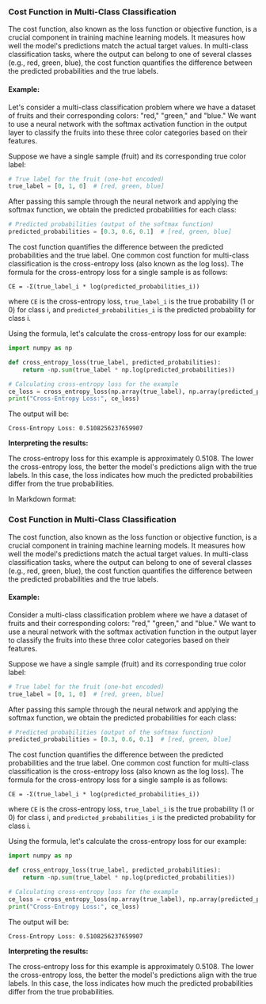 ### Cost Function in Multi-Class Classification

The cost function, also known as the loss function or objective function, is a crucial component in training machine learning models. It measures how well the model's predictions match the actual target values. In multi-class classification tasks, where the output can belong to one of several classes (e.g., red, green, blue), the cost function quantifies the difference between the predicted probabilities and the true labels.

#### Example:

Let's consider a multi-class classification problem where we have a dataset of fruits and their corresponding colors: "red," "green," and "blue." We want to use a neural network with the softmax activation function in the output layer to classify the fruits into these three color categories based on their features.

Suppose we have a single sample (fruit) and its corresponding true color label:

```python
# True label for the fruit (one-hot encoded)
true_label = [0, 1, 0]  # [red, green, blue]
```

After passing this sample through the neural network and applying the softmax function, we obtain the predicted probabilities for each class:

```python
# Predicted probabilities (output of the softmax function)
predicted_probabilities = [0.3, 0.6, 0.1]  # [red, green, blue]
```

The cost function quantifies the difference between the predicted probabilities and the true label. One common cost function for multi-class classification is the cross-entropy loss (also known as the log loss). The formula for the cross-entropy loss for a single sample is as follows:

```
CE = -Σ(true_label_i * log(predicted_probabilities_i))
```

where `CE` is the cross-entropy loss, `true_label_i` is the true probability (1 or 0) for class i, and `predicted_probabilities_i` is the predicted probability for class i.

Using the formula, let's calculate the cross-entropy loss for our example:

```python
import numpy as np

def cross_entropy_loss(true_label, predicted_probabilities):
    return -np.sum(true_label * np.log(predicted_probabilities))

# Calculating cross-entropy loss for the example
ce_loss = cross_entropy_loss(np.array(true_label), np.array(predicted_probabilities))
print("Cross-Entropy Loss:", ce_loss)
```

The output will be:

```
Cross-Entropy Loss: 0.5108256237659907
```

**Interpreting the results:**

The cross-entropy loss for this example is approximately 0.5108. The lower the cross-entropy loss, the better the model's predictions align with the true labels. In this case, the loss indicates how much the predicted probabilities differ from the true probabilities.

In Markdown format:

### Cost Function in Multi-Class Classification

The cost function, also known as the loss function or objective function, is a crucial component in training machine learning models. It measures how well the model's predictions match the actual target values. In multi-class classification tasks, where the output can belong to one of several classes (e.g., red, green, blue), the cost function quantifies the difference between the predicted probabilities and the true labels.

#### Example:

Consider a multi-class classification problem where we have a dataset of fruits and their corresponding colors: "red," "green," and "blue." We want to use a neural network with the softmax activation function in the output layer to classify the fruits into these three color categories based on their features.

Suppose we have a single sample (fruit) and its corresponding true color label:

```python
# True label for the fruit (one-hot encoded)
true_label = [0, 1, 0]  # [red, green, blue]
```

After passing this sample through the neural network and applying the softmax function, we obtain the predicted probabilities for each class:

```python
# Predicted probabilities (output of the softmax function)
predicted_probabilities = [0.3, 0.6, 0.1]  # [red, green, blue]
```

The cost function quantifies the difference between the predicted probabilities and the true label. One common cost function for multi-class classification is the cross-entropy loss (also known as the log loss). The formula for the cross-entropy loss for a single sample is as follows:

```
CE = -Σ(true_label_i * log(predicted_probabilities_i))
```

where `CE` is the cross-entropy loss, `true_label_i` is the true probability (1 or 0) for class i, and `predicted_probabilities_i` is the predicted probability for class i.

Using the formula, let's calculate the cross-entropy loss for our example:

```python
import numpy as np

def cross_entropy_loss(true_label, predicted_probabilities):
    return -np.sum(true_label * np.log(predicted_probabilities))

# Calculating cross-entropy loss for the example
ce_loss = cross_entropy_loss(np.array(true_label), np.array(predicted_probabilities))
print("Cross-Entropy Loss:", ce_loss)
```

The output will be:

```
Cross-Entropy Loss: 0.5108256237659907
```

**Interpreting the results:**

The cross-entropy loss for this example is approximately 0.5108. The lower the cross-entropy loss, the better the model's predictions align with the true labels. In this case, the loss indicates how much the predicted probabilities differ from the true probabilities.
